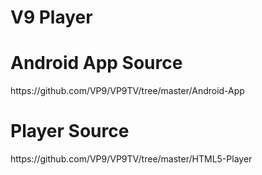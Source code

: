 V9 Player
=========

<h1>Android App Source</h1>
https://github.com/VP9/VP9TV/tree/master/Android-App

<h1>Player Source</h1>
https://github.com/VP9/VP9TV/tree/master/HTML5-Player

